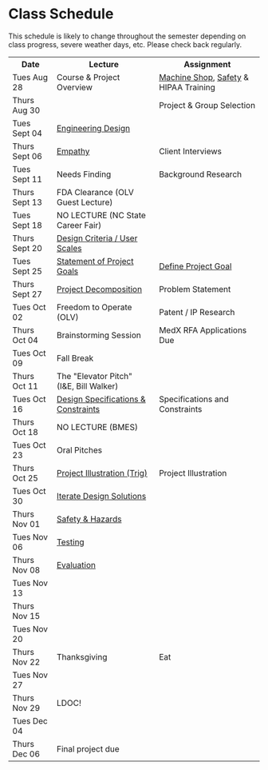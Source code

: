 # Class Schedule
This schedule is likely to change throughout the semester depending on class
progress, severe weather days, etc.  Please check back regularly.

<table>

<tr>
<th>Date</th>
<th>Lecture</th>
<th>Assignment</th>
</tr>

<tr>
<td>Tues Aug 28</td>
<td>Course & Project Overview</td>
<td><a href="http://studentshop.pratt.duke.edu/">Machine Shop</a>, <a href="http://safety.duke.edu">Safety</a> & HIPAA Training</td>
</tr>

<tr>
<td>Thurs Aug 30</td>
<td></td>
<td>Project & Group Selection</td>
</tr>

<tr>
<td>Tues Sept 04</td>
<td><a href="Lectures/DesignExperimentDiscussion.pdf">Engineering Design</a></td>
<td></td>
</tr>

<tr>
<td>Thurs Sept 06</td>
<td><a href="Lectures/Emphathize.pdf">Empathy</a></td>
<td>Client Interviews</td>
</tr>

<tr>
<td>Tues Sept 11</td> 
<td>Needs Finding</td>
<td>Background Research</td>
</tr>

<tr>
<td>Thurs Sept 13</td>
<td>FDA Clearance (OLV Guest Lecture)</td>
<td></td>
</tr>

<tr>
<td>Tues Sept 18</td>
<td>NO LECTURE (NC State Career Fair)</td>
<td></td>
</tr>

<tr>
<td>Thurs Sept 20</td>
<td><a href="Lectures/DesignCriteria_and_UserDefinedScales.pdf">Design Criteria / User Scales</a></td>
<td></td>
</tr>

<tr>
<td>Tues Sept 25</td>
<td><a href="Lectures/StatementProjectGoals.pdf">Statement of Project Goals</a></td>
<td><a href="Lectures/DefineProjectGoal-POV.pdf">Define Project Goal</a></td>
</tr>

<tr>
<td>Thurs Sept 27</td>
<td><a href="Lectures/ProjectDecomposition.pdf">Project Decomposition</a></td>
<td>Problem Statement</td>
</tr>
<tr>
<td>Tues Oct 02</td>
<td>Freedom to Operate (OLV)</td>
<td>Patent / IP Research</td>
</tr>

<tr>
<td>Thurs Oct 04</td>
<td>Brainstorming Session</td>
<td>MedX RFA Applications Due</td>
</tr>

<tr>
<td>Tues Oct 09</td>
<td>Fall Break</td>
<td></td>
</tr>

<tr>
<td>Thurs Oct 11</td>
<td>The "Elevator Pitch" (I&E, Bill Walker)</td>
<td></td>
</tr>

<tr>
<td>Tues Oct 16 </td>
<td><a href="Lectures/DesignSpecification.pdf">Design Specifications & Constraints</a></td>
<td>Specifications and Constraints</td>
</tr>

<tr>
<td>Thurs Oct 18</td>
<td>NO LECTURE (BMES)</td>
<td></td>
</tr>

<tr>
<td>Tues Oct 23</td>
<td>Oral Pitches</td>
<td></td>
</tr>

<tr>
<td>Thurs Oct 25</td>
<td><a href="Lectures/ProjectIllustration.pdf">Project Illustration (Trig)</a></td>
<td>Project Illustration</td>
</tr>

<tr>
<td>Tues Oct 30</td>
<td><a href="Lectures/FeedbackCaptureGrid.pdf">Iterate Design Solutions</a></td>
<td></td>
</tr>

<tr>
<td>Thurs Nov 01</td>
<td><a href="Lectures/SafetyHazards.pdf">Safety & Hazards</a></td>
<td></td>
</tr>

<tr>
<td>Tues Nov 06</td>
<td><a href="Lectures/Testing.pdf">Testing</a></td>
<td></td>
</tr>

<tr>
<td>Thurs Nov 08</td>
<td><a href="Lectures/Evaluation.pdf">Evaluation</a></td>
<td></td>
</tr>

<tr>
<td>Tues Nov 13</td>
<td></td>
<td></td>
</tr>

<tr>
<td>Thurs Nov 15</td>
<td></td>
<td></td>
</tr>

<tr>
<td>Tues Nov 20</td>
<td></td>
<td></td>
</tr>

<tr>
<td>Thurs Nov 22</td>
<td>Thanksgiving</td>
<td>Eat</td>
</tr>

<tr>
<td>Tues Nov 27</td>
<td></td>
<td></td>
</tr>

<tr>
<td>Thurs Nov 29</td>
<td>LDOC!</td>
<td></td>
</tr>

<tr>
<td>Tues Dec 04</td>
<td></td>
<td></td>
</tr>

<tr>
<td>Thurs Dec 06</td>
<td>Final project due</td>
<td></td>
</td>

<table>
